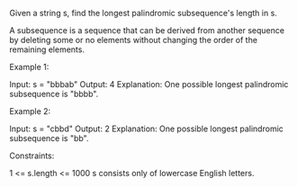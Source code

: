 Given a string s, find the longest palindromic subsequence's length in s.

A subsequence is a sequence that can be derived from another sequence by
deleting some or no elements without changing the order of the remaining
elements.


Example 1:


Input: s = "bbbab"
Output: 4
Explanation: One possible longest palindromic subsequence is "bbbb".


Example 2:


Input: s = "cbbd"
Output: 2
Explanation: One possible longest palindromic subsequence is "bb".



Constraints:


1 <= s.length <= 1000
s consists only of lowercase English letters.





